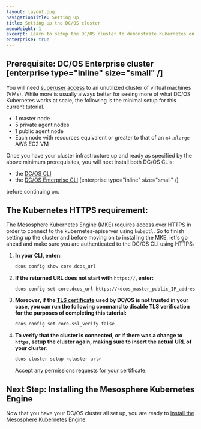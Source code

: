 ```yaml
---
layout: layout.pug
navigationTitle: Setting Up
title: Setting up the DC/OS cluster
menuWeight: 1
excerpt: Learn to setup the DC/OS cluster to demonstrate Kubernetes on DC/OS Enterprise
enterprise: true
---
```


<!-- This source repo for this topic is https://github.com/mesosphere/dcos-kubernetes-cluster -->

## Prerequisite: DC/OS Enterprise cluster [enterprise type="inline" size="small" /]

You will need [superuser access](/dcos/1.12/security/ent/users-groups/reset-superuser/) to an unutilized cluster of virtual machines (VMs). While more is usually always better for seeing more of what DC/OS Kubernetes works at scale, the following is the minimal setup for this current tutorial.

  * 1 master node
  * 5 private agent nodes
  * 1 public agent node
  * Each node with resources equivalent or greater to that of an `m4.xlarge` AWS EC2 VM

Once you have your cluster infrastructure up and ready as specified by the above minimum prerequisites, you will next install both DC/OS CLIs:

- the [DC/OS CLI](/dcos/1.12/cli/install/)
- the [DC/OS Enterprise CLI](/dcos/1.12/cli/enterprise-cli/) [enterprise type="inline" size="small" /]

before continuing on.

## The Kubernetes HTTPS requirement:

The Mesosphere Kubernetes Engine (MKE) requires access over HTTPS in order to connect to the kubernetes-apiserver using `kubectl`. So to finish setting up the cluster and before moving on to installing the MKE, let's go ahead and make sure you are authenticated to the DC/OS CLI using HTTPS:

1. **In your CLI, enter:**

    ```bash
    dcos config show core.dcos_url
    ```

<!-- *** NEED some validation here. -->

2. **If the returned URL does not start with** `https://`**, enter:**

    ```bash
    dcos config set core.dcos_url https://<dcos_master_public_IP_address>
    ```

<!-- *** NEED some validation here. -->

3. **Moreover, if the [TLS certificate](/dcos/services/kubernetes/2.2.1-1.13.4/operations/connecting-clients/) used by DC/OS is not trusted in your case, you can run the following command to disable TLS verification for the purposes of completing this tutorial:**

    ```bash
    dcos config set core.ssl_verify false
    ```
<!-- *** NEED some validation here. -->

4. **To verify that the cluster is connected, or if there was a change to `https`, setup the cluster again, making sure to insert the actual URL of your cluster**:

    ```bash
    dcos cluster setup <cluster-url>
    ```

    Accept any permissions requests for your certificate.

## Next Step: Installing the Mesosphere Kubernetes Engine

Now that you have your DC/OS cluster all set up, you are ready to [install the Mesosphere Kubernetes Engine](/dcos/services/kubernetes/2.2.1-1.13.4/getting-started/installing-mke/).

<!-- *** COULD USE some links to community slack and whatnot here to drive traffic that way for feedback. -->
